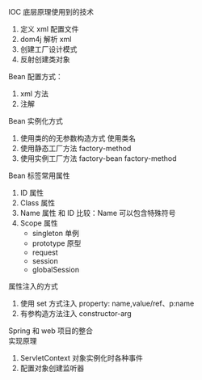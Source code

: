 IOC 底层原理使用到的技术
1. 定义 xml 配置文件
2. dom4j 解析 xml
3. 创建工厂设计模式  
4. 反射创建类对象   

Bean 配置方式：
1. xml 方法
2. 注解

Bean 实例化方式
1. 使用类的的无参数构造方式  使用类名
2. 使用静态工厂方法   factory-method
3. 使用实例工厂方法    factory-bean    factory-method

Bean 标签常用属性   
1. ID 属性
2. Class 属性
3. Name 属性    和 ID 比较：Name 可以包含特殊符号
4. Scope 属性
   -  singleton   单例   
   -  prototype   原型    
   -  request   
   -  session   
   -  globalSession   

属性注入的方式   
1. 使用 set 方式注入  property:     name,value/ref、p:name        
2. 有参构造方法注入   constructor-arg    

Spring 和 web 项目的整合   
实现原理   
1. ServletContext 对象实例化时各种事件
2. 配置对象创建监听器   